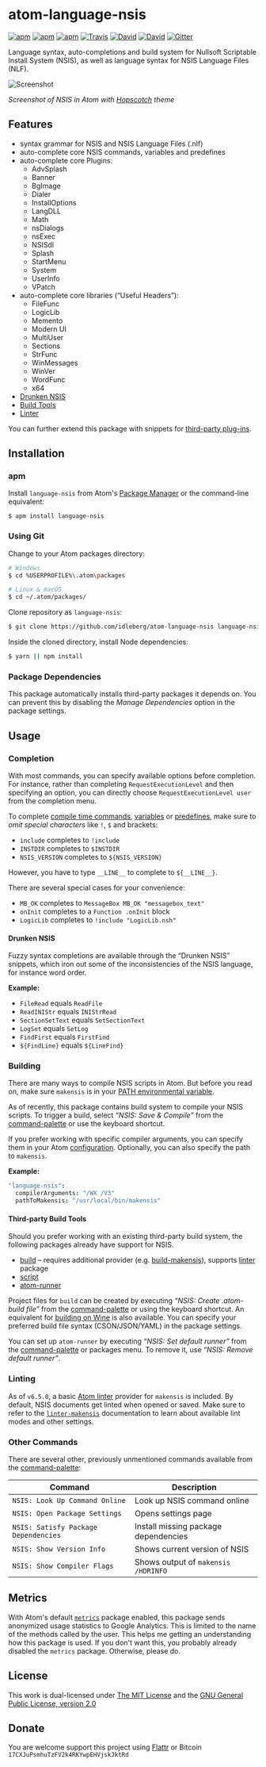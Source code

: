 # atom-language-nsis

[![apm](https://img.shields.io/apm/l/language-nsis.svg?style=flat-square)](https://atom.io/packages/language-nsis)
[![apm](https://img.shields.io/apm/v/language-nsis.svg?style=flat-square)](https://atom.io/packages/language-nsis)
[![apm](https://img.shields.io/apm/dm/language-nsis.svg?style=flat-square)](https://atom.io/packages/language-nsis)
[![Travis](https://img.shields.io/travis/idleberg/atom-language-nsis.svg?style=flat-square)](https://travis-ci.org/idleberg/atom-language-nsis)
[![David](https://img.shields.io/david/idleberg/atom-language-nsis.svg?style=flat-square)](https://david-dm.org/idleberg/atom-language-nsis)
[![David](https://img.shields.io/david/dev/idleberg/atom-language-nsis.svg?style=flat-square)](https://david-dm.org/idleberg/atom-language-nsis?type=dev)
[![Gitter](https://img.shields.io/badge/chat-Gitter-ed1965.svg?style=flat-square)](https://gitter.im/NSIS-Dev/Atom)

Language syntax, auto-completions and build system for Nullsoft Scriptable Install System (NSIS), as well as language syntax for NSIS Language Files (NLF).

![Screenshot](https://raw.github.com/idleberg/atom-language-nsis/master/screenshot.gif)

*Screenshot of NSIS in Atom with [Hopscotch](https://atom.io/themes/hopscotch) theme*

## Features

* syntax grammar for NSIS and NSIS Language Files (.nlf)
* auto-complete core NSIS commands, variables and predefines
* auto-complete core Plugins:
    * AdvSplash
    * Banner
    * BgImage
    * Dialer
    * InstallOptions
    * LangDLL
    * Math
    * nsDialogs
    * nsExec
    * NSISdl
    * Splash
    * StartMenu
    * System
    * UserInfo
    * VPatch
* auto-complete core libraries (“Useful Headers”):
    * FileFunc
    * LogicLib
    * Memento
    * Modern UI
    * MultiUser
    * Sections
    * StrFunc
    * WinMessages
    * WinVer
    * WordFunc
    * x64
* [Drunken NSIS](https://github.com/idleberg/atom-language-nsis#drunken-nsis)
* [Build Tools](https://github.com/idleberg/atom-language-nsis#building)
* [Linter](https://github.com/idleberg/atom-language-nsis#linting)

You can further extend this package with snippets for [third-party plug-ins](https://atom.io/packages/nsis-plugins).

## Installation

### apm

Install `language-nsis` from Atom's [Package Manager](http://flight-manual.atom.io/using-atom/sections/atom-packages/) or the command-line equivalent:

`$ apm install language-nsis`

### Using Git

Change to your Atom packages directory:

```bash
# Windows
$ cd %USERPROFILE%\.atom\packages

# Linux & macOS
$ cd ~/.atom/packages/
```

Clone repository as `language-nsis`:

```bash
$ git clone https://github.com/idleberg/atom-language-nsis language-nsis
```

Inside the cloned directory, install Node dependencies:

```bash
$ yarn || npm install
```

### Package Dependencies

This package automatically installs third-party packages it depends on. You can prevent this by disabling the *Manage Dependencies* option in the package settings.

## Usage

### Completion

With most commands, you can specify available options before completion. For instance, rather than completing `RequestExecutionLevel` and then specifying an option, you can directly choose `RequestExecutionLevel user` from the completion menu.

To complete [compile time commands](http://nsis.sourceforge.net/Docs/Chapter5.html#), [variables](http://nsis.sourceforge.net/Docs/Chapter4.html#varother) or [predefines](http://nsis.sourceforge.net/Docs/Chapter5.html#comppredefines), make sure to *omit special characters* like `!`, `$` and brackets:

* `include` completes to `!include`
* `INSTDIR` completes to `$INSTDIR`
* `NSIS_VERSION` completes to `${NSIS_VERSION}`

However, you have to type `__LINE__` to complete to `${__LINE__}`.

There are several special cases for your convenience:

* `MB_OK` completes to `MessageBox MB_OK "messagebox_text"`
* `onInit` completes to a `Function .onInit` block
* `LogicLib` completes to `!include "LogicLib.nsh"`

#### Drunken NSIS

Fuzzy syntax completions are available through the “Drunken NSIS” snippets, which iron out some of the inconsistencies of the NSIS language, for instance word order.

**Example:**

* `FileRead` equals `ReadFile`
* `ReadINIStr` equals `INIStrRead`
* `SectionSetText` equals `SetSectionText`
* `LogSet` equals `SetLog`
* `FindFirst` equals `FirstFind`
* `${FindLine}` equals `${LineFind}`

### Building

There are many ways to compile NSIS scripts in Atom. But before you read on, make sure `makensis` is in your [PATH environmental variable](http://superuser.com/a/284351/195953).

As of recently, this package contains build system to compile your NSIS scripts. To trigger a build, select *“NSIS: Save & Compile”* from the [command-palette](https://atom.io/docs/latest/getting-started-atom-basics#command-palette) or use the keyboard shortcut.

If you prefer working with specific compiler arguments, you can specify them in your Atom [configuration](http://flight-manual.atom.io/using-atom/sections/basic-customization/#_global_configuration_settings). Optionally, you can also specify the path to `makensis`.

**Example:**

```cson
"language-nsis":
  compilerArguments: "/WX /V3"
  pathToMakensis: "/usr/local/bin/makensis"
```

#### Third-party Build Tools

Should you prefer working with an existing third-party build system, the following packages already have support for NSIS.

* [build](https://atom.io/packages/build) – requires additional provider (e.g. [build-makensis](https://atom.io/packages/build-makensis)), supports [linter](https://atom.io/packages/linter) package
* [script](https://atom.io/packages/script)
* [atom-runner](https://atom.io/packages/atom-runner)

Project files for `build` can be created by executing *“NSIS: Create .atom-build file”* from the [command-palette](https://atom.io/docs/latest/getting-started-atom-basics#command-palette) or using the keyboard shortcut. An equivalent for [building on Wine](https://atom.io/packages/build-makensis-wine) is also available. You can specify your preferred build file syntax (CSON/JSON/YAML) in the package settings.

You can set up `atom-runner` by executing *“NSIS: Set default runner”* from the [command-palette](https://atom.io/docs/latest/getting-started-atom-basics#command-palette) or packages menu. To remove it, use *“NSIS: Remove default runner”*.

### Linting

As of `v6.5.0`, a basic [Atom linter](https://github.com/idleberg/atom-linter-makensis/) provider for `makensis` is included. By default, NSIS documents get linted when opened or saved. Make sure to refer to the [`linter-makensis`](https://github.com/idleberg/atom-linter-makensis#settings) documentation to learn about available lint modes and other settings.

### Other Commands

There are several other, previously unmentioned commands available from the [command-palette](https://atom.io/docs/latest/getting-started-atom-basics#command-palette):

Command                              | Description
-------------------------------------|-------------------------------------
`NSIS: Look Up Command Online`       | Look up NSIS command online
`NSIS: Open Package Settings`        | Opens settings page
`NSIS: Satisfy Package Dependencies` | Install missing package dependencies
`NSIS: Show Version Info`            | Shows current version of NSIS
`NSIS: Show Compiler Flags`          | Shows output of `makensis /HDRINFO`

## Metrics

With Atom's default [`metrics`](https://atom.io/packages/metrics) package enabled, this package sends anonymized usage statistics to Google Analytics. This is limited to the name of the methods called by the user. This helps me getting an understanding how this package is used. If you don't want this, you probably already disabled the `metrics` package. Otherwise, please do.

## License

This work is dual-licensed under [The MIT License](https://opensource.org/licenses/MIT) and the [GNU General Public License, version 2.0](https://opensource.org/licenses/GPL-2.0)

## Donate

You are welcome support this project using [Flattr](https://flattr.com/submit/auto?user_id=idleberg&url=https://github.com/idleberg/atom-language-nsis) or Bitcoin `17CXJuPsmhuTzFV2k4RKYwpEHVjskJktRd`
